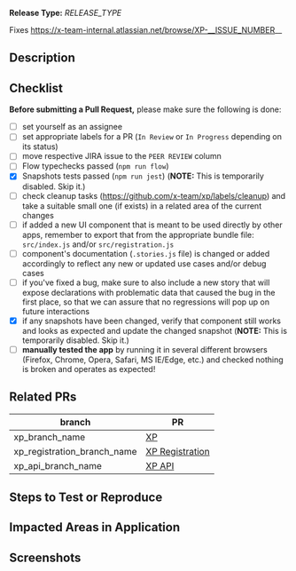 <!--
Thank you for your pull request!

Provide a general summary of your changes in the Title above. Do not include any task numbers.
Use imperative, present tense capitalising the first letter: "Change" not "Changed" nor "changes". This will become a correct final merge commit message 😄
The imperative tells someone what merging the PR **will do**, rather than **what you did**.
An example: "Refactor code for readability".
-->

**Release Type:** *RELEASE_TYPE* <!-- Refer to the wiki for more details https://github.com/x-team/xp/wiki/Release-Process#types-of-releases -->
<!--
Basic types are:
  - Bug Fix (non-breaking change which fixes an issue)
  - Dev Improvement (these changes make life easier for devs but have no noticeable impact on end-users)
  - UI Improvement (visual UI changes that don't assume radical changes or extra new functionality)
  - Documentation (updating and/or enhancing existing documentation)
  - Non-Breaking Feature (adding a new feature without affecting any existing features)
  - Breaking Change (fix or feature that would cause existing functionality to not work as expected)
-->

Fixes https://x-team-internal.atlassian.net/browse/XP-__ISSUE_NUMBER__

## Description

<!-- Provide several sentences describing the overall goals of the pull request's changes. -->

## Checklist

**Before submitting a Pull Request,** please make sure the following is done:

<!-- Remove items that do not apply and tick completed items in UI -->
- [ ] set yourself as an assignee
- [ ] set appropriate labels for a PR (`In Review` or `In Progress` depending on its status)
- [ ] move respective JIRA issue to the `PEER REVIEW` column
- [ ] Flow typechecks passed (`npm run flow`)
- [x] Snapshots tests passed (`npm run jest`) (**NOTE:** This is temporarily disabled. Skip it.)
- [ ] check cleanup tasks (https://github.com/x-team/xp/labels/cleanup) and take a suitable small one (if exists) in a related area of the current changes
- [ ] if added a new UI component that is meant to be used directly by other apps, remember to export that from the appropriate bundle file: `src/index.js` and/or `src/registration.js`
- [ ] component's documentation (`.stories.js` file) is changed or added accordingly to reflect any new or updated use cases and/or debug cases
- [ ] if you've fixed a bug, make sure to also include a new story that will expose declarations with problematic data that caused the bug in the first place, so that we can assure that no regressions will pop up on future interactions
- [x] if any snapshots have been changed, verify that component still works and looks as expected and update the changed snapshot (**NOTE:** This is temporarily disabled. Skip it.)
- [ ] **manually tested the app** by running it in several different browsers (Firefox, Chrome, Opera, Safari, MS IE/Edge, etc.) and checked nothing is broken and operates as expected!

## Related PRs

<!-- List related PRs against other XP repos if applicable: -->

branch | PR
------ | ------
xp_branch_name | [XP](https://github.com/x-team/xp/pull/X)
xp_registration_branch_name | [XP Registration](https://github.com/x-team/xp-registration/pull/X)
xp_api_branch_name | [XP API](https://github.com/x-team/xp-api/pull/X)

## Steps to Test or Reproduce

<!-- Outline the steps for the reviewer to test or reproduce the PR here and specifically how you tested your changes. -->

## Impacted Areas in Application

<!-- List general components of the application that this PR will affect. -->

## Screenshots

<!-- Provide if appropriate -->
